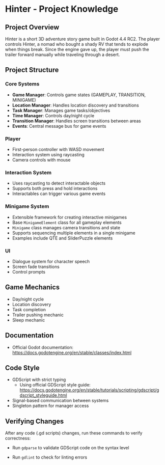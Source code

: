 # Hinter - Project Knowledge

## Project Overview
Hinter is a short 3D adventure story game built in Godot 4.4 RC2. The player controls Hinter, a nomad who bought a shady RV that tends to explode when things break. Since the engine gave up, the player must push the trailer forward manually while traveling through a desert.

## Project Structure

### Core Systems
- **Game Manager**: Controls game states (GAMEPLAY, TRANSITION, MINIGAME)
- **Location Manager**: Handles location discovery and transitions
- **Task Manager**: Manages game tasks/objectives
- **Time Manager**: Controls day/night cycle
- **Transition Manager**: Handles screen transitions between areas
- **Events**: Central message bus for game events

### Player
- First-person controller with WASD movement
- Interaction system using raycasting
- Camera controls with mouse

### Interaction System
- Uses raycasting to detect interactable objects
- Supports both press and hold interactions
- Interactables can trigger various game events

### Minigame System
- Extensible framework for creating interactive minigames
- Base `MinigameElement` class for all gameplay elements
- `Minigame` class manages camera transitions and state
- Supports sequencing multiple elements in a single minigame
- Examples include QTE and SliderPuzzle elements

### UI
- Dialogue system for character speech
- Screen fade transitions
- Control prompts

## Game Mechanics
- Day/night cycle
- Location discovery
- Task completion
- Trailer pushing mechanic
- Sleep mechanic

## Documentation

- Official Godot documentation: https://docs.godotengine.org/en/stable/classes/index.html

## Code Style
- GDScript with strict typing
  - Using official GDScript style guide: https://docs.godotengine.org/en/stable/tutorials/scripting/gdscript/gdscript_styleguide.html
- Signal-based communication between systems
- Singleton pattern for manager access

## Verifying Changes

After any code (.gd scripts) changes, run these commands to verify correctness:

- Run `gdparse` to validate GDScript code on the syntax level

- Run `gdlint` to check for linting errors
